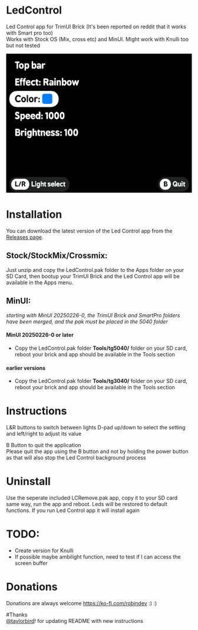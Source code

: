 # LedControl

Led Control app for TrimUI Brick (It's been reported on reddit that it works with Smart pro too)  
Works with Stock OS (Mix, cross etc) and MinUI. Might work with Knulli too but not tested

![alt text](screenshot.png "Screenshot LedControl")

# Installation

You can download the latest version of the Led Control app from the [Releases page](https://github.com/ro8inmorgan/LedControl/releases).

## Stock/StockMix/Crossmix:

Just unzip and copy the LedControl.pak folder to the Apps folder on your SD Card, then bootup your TrimUI Brick and the Led Control app will be available in the Apps menu.

## MinUI:

_starting with MinUI 20250226-0, the TrimUI Brick and SmartPro folders have been merged, and the pak must be placed in the 5040 folder_

#### MinUI 20250226-0 or later

- Copy the LedControl.pak folder **Tools/tg5040/** folder on your SD card, reboot your brick and app should be available in the Tools section

#### earlier versions

- Copy the LedControl.pak folder **Tools/tg3040/** folder on your SD card, reboot your brick and app should be available in the Tools section

# Instructions

L&R buttons to switch between lights
D-pad up/down to select the setting and left/right to adjust its value

B Button to quit the application  
Please quit the app using the B button and not by holding the power button as that will also stop the Led Control background process

# Uninstall

Use the seperate included LCRemove.pak app, copy it to your SD card same way, run the app and reboot. Leds will be restored to default functions. If you run Led Control app it will install again

# TODO:

- Create version for Knulli
- If possible maybe ambilight function, need to test if I can access the screen buffer

# Donations

Donations are always welcome https://ko-fi.com/robindev :) :)

#Thanks   
[@taylorbird](https://github.com/taylorbird)! for updating README with new instructions
